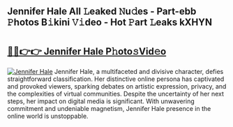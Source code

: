 ## Jennifer Hale All 𝙻eaked 𝙽u𝚍es - Part-ebb 𝙿hotos B𝚒kini 𝚅𝚒deo - Hot 𝙿art 𝙻eaks kXHYN

# <h2><a href="http://ld67l92.urlbe.top/?page=Jennifer+Hale">🔗🔗👉👉 Jennifer Hale P𝚑oto𝚜Vid𝚎o</a></h2>

[![Jennifer Hale](https://i.imgur.com/eBuTRDB.gif)](http://ld67l92.urlbe.top/?page=Jennifer+Hale)
Jennifer Hale, a multifaceted and divisive character, defies straightforward classification. Her distinctive online persona has captivated and provoked viewers, sparking debates on artistic expression, privacy, and the complexities of virtual communities. Despite the uncertainty of her next steps, her impact on digital media is significant. With unwavering commitment and undeniable magnetism, Jennifer Hale presence in the online world is unstoppable.
